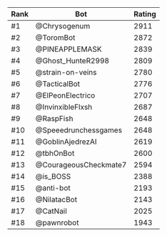 Rank|Bot|Rating
---|---|---
#1|@Chrysogenum|2911
#2|@ToromBot|2872
#3|@PINEAPPLEMASK|2839
#4|@Ghost_HunteR2998|2809
#5|@strain-on-veins|2780
#6|@TacticalBot|2776
#7|@ElPeonElectrico|2707
#8|@InvinxibleFlxsh|2687
#9|@RaspFish|2648
#10|@Speeedrunchessgames|2648
#11|@GoblinAjedrezAI|2619
#12|@tbhOnBot|2600
#13|@CourageousCheckmate7|2594
#14|@is_BOSS|2388
#15|@anti-bot|2193
#16|@NilatacBot|2143
#17|@CatNail|2025
#18|@pawnrobot|1943
